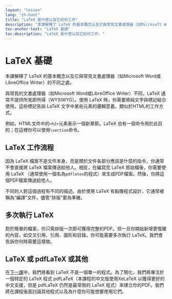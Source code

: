 ```yaml
---
layout: "lesson"
lang: "zh-hant"
title: "LaTeX 是什麼以及它如何工作"
description: "本課解釋了 LaTeX 的基本概念以及它與常見文書處理器（如Microsoft Word或LibreOffice Writer）的不同之處。"
toc-anchor-text: "LaTeX 基礎"
toc-description: "LaTeX 是什麼以及它如何工作。"
---
```


# LaTeX 基礎

<span
  class="summary">本課解釋了 LaTeX 的基本概念以及它與常見文書處理器（如Microsoft Word或LibreOffice Writer）的不同之處。</span>

與常見的文書處理器（如Microsoft Word或LibreOffice Writer）不同，LaTeX 通常不提供所見即所得（WYSIWYG）。使用 LaTeX 時，你需要將純文字與標記結合使用。這些標記告訴 LaTeX 文字中某些元素的邏輯意義，類似於HTML的工作方式。

例如，HTML文件中的`<h2>`元素表示一個新章節。LaTeX 也有一個命令用於此目的；在這裡你可以使用`\section`命令。

## LaTeX 工作流程

因為 LaTeX 檔案不是文件本身，而是關於文件各部分應該是什麼的指令，你通常不會直接將 LaTeX 檔案傳送給他人。相反，在編寫完 LaTeX 原始檔後，你需要使用 LaTeX （通常使用一個名為`pdflatex`的程式）來生成PDF檔案。然後，你將這個PDF檔案傳送給他人。

不同的人對這個過程有不同的描述。由於使用 LaTeX 有點像程式設計，它通常被稱為“編譯”文件，儘管“排版”更為準確。

## 多次執行 LaTeX 

對於簡單的檔案，你只需排版一次即可獲得完整的PDF。但一旦你開始新增更復雜的內容，如交叉引用、引用、圖形和目錄，你可能需要多次執行 LaTeX。我們會告訴你何時需要這樣做。

## LaTeX 或 pdfLaTeX 或其他

在[下一課](lesson-02)中，我們將看到 LaTeX 不是一個單一的程式。為了簡化，我們將專注於一個特定的 LaTeX 程式 pdfLaTeX（本課程的中文版使用XeLaTeX 以獲得更好的中文支援，但是 pdfLaTeX 仍然是最常用的 LaTeX 程式）來建立你的PDF。我們將在課程後面討論其他程式以及為什麼你可能想要使用它們。
